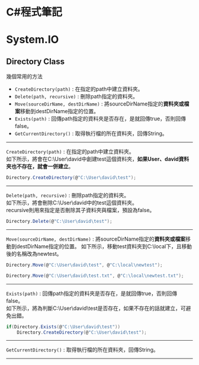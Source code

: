 # C#程式筆記

# System.IO

## Directory Class

幾個常用的方法
- `CreateDirectory(path)` : 在指定的path中建立資料夾。
- `Delete(path, recursive)` : 刪除path指定的資料夾。
- `Move(sourceDirName, destDirName)` : 將sourceDirName指定的**資料夾或檔案**移動到destDirName指定的位置。
- `Exists(path)` : 回傳path指定的資料夾是否存在，是就回傳true，否則回傳false。
- `GetCurrentDirectory()` : 取得執行檔的所在資料夾，回傳String。

---

`CreateDirectory(path)` : 在指定的path中建立資料夾。<br>
如下所示，將會在C:\User\david中創建test這個資料夾，**如果User、david資料夾也不存在，就會一併建立**。
```csharp
Directory.CreateDirectory(@"C:\User\david\test");
```

---

`Delete(path, recursive)` : 刪除path指定的資料夾。<br>
如下所示，將會刪除C:\User\david中的test這個資料夾。<br>
recursive則用來指定是否刪除其子資料夾與檔案，預設為false。
```csharp
Directory.Delete(@"C:\User\david\test");
```

---
`Move(sourceDirName, destDirName)` : 將sourceDirName指定的**資料夾或檔案**移動到destDirName指定的位置。
如下所示，移動test資料夾到C:\local下，且移動後的名稱改為newtest。
```csharp
Directory.Move(@"C:\User\david\test", @"C:\local\newtest");

Directory.Move(@"C:\User\david\test.txt", @"C:\local\newtest.txt");
```

---

`Exists(path)` : 回傳path指定的資料夾是否存在，是就回傳true，否則回傳false。<br>
如下所示，將為判斷C:\User\david\test是否存在，如果不存在的話就建立，可避免出錯。
```csharp
if(Directory.Exists(@"C:\User\david\test"))
    Directory.CreateDirectory(@"C:\User\david\test");
```

---

`GetCurrentDirectory()` : 取得執行檔的所在資料夾，回傳String。

---

